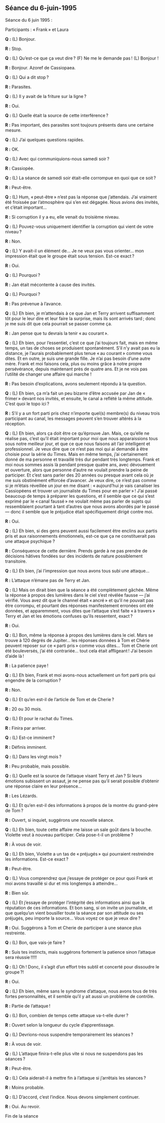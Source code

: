 ## Séance du 6-juin-1995
Séance du 6 juin 1995 :

Participants : « Frank » et Laura
 
**Q :** (L) Bonjour.
 
**R :** Stop.
 
**Q :** (L) Qu’est-ce que ça veut dire ? (F) Ne me le demande pas ! (L) Bonjour !
 
**R :** Bonjour. Azoref de Cassiopaea.
 
**Q :** (L) Qui a dit stop ?
 
**R :** Parasites.
 
**Q :** (L) Il y avait de la friture sur la ligne ?
 
**R :** Oui.
 
**Q :** (L) Quelle était la source de cette interférence ?
 
**R :** Pas important, des parasites sont toujours présents dans une certaine mesure.
 
**Q :** (L) J’ai quelques questions rapides.
 
**R :** OK.
 
**Q :** (L) Avec qui communiquions-nous samedi soir ?
 
**R :** Cassiopée.
 
**Q :** (L) La séance de samedi soir était-elle corrompue en quoi que ce soit ?
 
**R :** Peut-être.
 
**Q :** (L) Hum, « peut-être » n’est pas la réponse que j’attendais. J’ai vraiment été froissée par l’atmosphère qui s’en est dégagée. Nous avions des invités, et c’était important…
 
**R :** Si corruption il y a eu, elle venait du troisième niveau.
 
**Q :** (L) Pouvez-vous uniquement identifier la corruption qui vient de votre niveau ?
 
**R :** Non.
 
**Q :** (L) Y avait-il un élément de… Je ne veux pas vous orienter… mon impression était que le groupe était sous tension. Est-ce exact ?
 
**R :** Oui.
 
**Q :** (L) Pourquoi ?
 
**R :** Jan était mécontente à cause des invités.
 
**Q :** (L) Pourquoi ?
 
**R :** Pas prévenue à l’avance.
 
**Q :** (L) Eh bien, je m’attendais à ce que Jan et Terry arrivent suffisamment tôt pour le leur dire et leur faire la surprise, mais ils sont arrivés tard ; donc je me suis dit que cela pourrait se passer comme ça.
 
**R :** Jan pense que tu devrais la tenir « au courant ».
 
**Q :** (L) Eh bien, pour l’essentiel, c’est ce que j’ai toujours fait, mais en même temps, un tas de choses se produisent spontanément. S’il n’y avait pas eu la distance, je l’aurais probablement plus tenue « au courant » comme vous dites. Et en outre, je suis une grande fille. Je n’ai pas besoin d’une autre mère. Frank et moi faisons cela, plus ou moins grâce à notre propre persévérance, depuis maintenant près de quatre ans. Et je ne vois pas l’utilité de changer une affaire qui marche !
 
**R :** Pas besoin d’explications, avons seulement répondu à ta question.
 
**Q :** (L) Eh bien, ça m’a fait un peu bizarre d’être accusée par Jan de « frimer » devant nos invités, et ensuite, le canal a reflété la même attitude. C’est quoi le topo ici ?
 
**R :** S’il y a un fort parti pris chez n’importe quel(s) membre(s) du niveau trois participant au canal, les messages peuvent s’en trouver altérés à la réception. 
 
**Q :** (L) Eh bien, alors ça doit être ce qu’éprouve Jan. Mais, ce qu’elle ne réalise pas, c’est qu’il était important pour moi que nous apparaissions tous sous notre meilleur jour, et que ce que nous faisons ait l’air intelligent et professionnel. Je veux dire que ce n’est pas moi qui ai demandé à être choisie pour la série du Times. Mais en même temps, j’ai certainement donné de ma personne et travaillé très dur pendant très longtemps. Frank et moi nous sommes assis là pendant presque quatre ans, avec dévouement et ouverture, alors que personne d’autre ne voulait prendre la peine de participer. Et c’est sans parler des 20 années ou presque avant cela où je me suis obstinément efforcée d’avancer. Je veux dire, ce n’est pas comme si je m’étais réveillée un jour en me disant : « aujourd’hui je vais canaliser les Cassiopéens et trouver un journaliste du Times pour en parler » ! J’ai passé beaucoup de temps à préparer les questions, et il semble que ce qui s’est exprimé par le « canal faussé » ne voulait même pas parler de sujets qui ressemblaient pourtant à tant d’autres que nous avons abordés par le passé — donc il semble que le préjudice était spécifiquement dirigé contre moi.
 
**R :** Oui.
 
**Q :** (L) Eh bien, si des gens peuvent aussi facilement être enclins aux partis pris et aux raisonnements émotionnels, est-ce que ça ne constituerait pas une attaque psychique ?
 
**R :** Conséquence de cette dernière. Prends garde à ne pas prendre de décisions hâtives fondées sur des incidents de nature possiblement transitoire.
 
**Q :** (L) Eh bien, j’ai l’impression que nous avons tous subi une attaque…
 
**R :** L’attaque n’émane pas de Terry et Jan.
 
**Q :** (L) Mais on dirait bien que la séance a été complètement gâchée. Même la réponse à propos des lumières dans le ciel s’est révélée fausse — j’ai vérifié. Vous avez dit que le channel était « ancré » et qu’il ne pouvait pas être corrompu, et pourtant des réponses manifestement erronées ont été données, et apparemment, vous dites que l’attaque s’est faite « à travers » Terry et Jan et les émotions confuses qu’ils ressentent, exact ?
 
**R :** Oui.
 
**Q :** (L) Bon, même la réponse à propos des lumières dans le ciel. Mars se trouve à 120 degrés de Jupiter… les réponses données à Tom et Chérie peuvent reposer sur ce « parti pris » comme vous dites… Tom et Cherie ont été bouleversés, j’ai été contrariée… tout cela était affligeant ! J’ai besoin d’aide là !
 
**R :** La patience paye !
 
**Q :** (L) Eh bien, Frank et moi avons-nous actuellement un fort parti pris qui engendre de la corruption ?
 
**R :** Non.
 
**Q :** (L) Et qu’en est-il de l’article de Tom et de Cherie ?
 
**R :** 20 ou 30 mois.
 
**Q :** (L) Et pour le rachat du Times.
 
**R :** Finira par arriver.
 
**Q :** (L) Est-ce imminent ?
 
**R :** Définis imminent.
 
**Q :** (L) Dans les vingt mois ?
 
**R :** Peu probable, mais possible.
 
**Q :** (L) Quelle est la source de l’attaque visant Terry et Jan ? Si leurs émotions subissent un assaut, je ne pense pas qu’il serait possible d’obtenir une réponse claire en leur présence…
 
**R :** Les Lézards.
 
**Q :** (L) Et qu’en est-il des informations à propos de la montre du grand-père de Tom ?
 
**R :** Ouvert, si inquiet, suggérons une nouvelle séance.
 
**Q :** (L) Eh bien, toute cette affaire me laisse un sale goût dans la bouche. Violette veut à nouveau participer. Cela pose-t-il un problème ?
 
**R :** À vous de voir.
 
**Q :** (L) Eh bien, Violette a un tas de « préjugés » qui pourraient restreindre les informations. Est-ce exact ?
 
**R :** Peut-être.
 
**Q :** (L) Vous comprendrez que j’essaye de protéger ce pour quoi Frank et moi avons travaillé si dur et mis longtemps à atteindre…
 
**R :** Bien sûr.
 
**Q :** (L) Et j’essaye de protéger l’intégrité des informations ainsi que la réputation de ces informations. Et bon sang, si on invite un journaliste, et que quelqu’un vient bousiller toute la séance par son attitude ou ses préjugés, peu importe la source… Vous voyez ce que je veux dire ?
 
**R :** Oui. Suggérons à Tom et Cherie de participer à une séance plus restreinte.
 
**Q :** (L) Bon, que vais-je faire ?
 
**R :** Suis tes instincts, mais suggérons fortement la patience sinon l’attaque sera réussie !!!!!
 
**Q :** (L) Oh ! Donc, il s’agit d’un effort très subtil et concerté pour dissoudre le groupe ?!
 
**R :** Oui.
 
**Q :** (L) Eh bien, même sans le syndrome d’attaque, nous avons tous de très fortes personnalités, et il semble qu’il y ait aussi un problème de contrôle.
 
**R :** Partie de l’attaque !
 
**Q :** (L) Bon, combien de temps cette attaque va-t-elle durer ?
 
**R :** Ouvert selon la longueur du cycle d’apprentissage.
 
**Q :** (L) Devrions-nous suspendre temporairement les séances ?
 
**R :** À vous de voir.
 
**Q :** (L) L’attaque finira-t-elle plus vite si nous ne suspendons pas les séances ?
 
**R :** Peut-être.
 
**Q :** (L) Cela aiderait-il à mettre fin à l’attaque si j’arrêtais les séances ?
 
**R :** Moins probable.
 
**Q :** (L) D’accord, c’est l’indice. Nous devons simplement continuer.
 
**R :** Oui. Au revoir.
 
Fin de la séance
